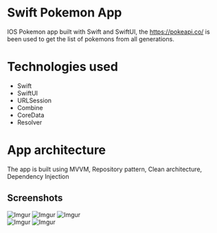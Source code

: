 
# Swift Pokemon App

IOS Pokemon app built with Swift and SwiftUI, the https://pokeapi.co/ is been used to get the list of pokemons from all generations.

# Technologies used
- Swift
- SwiftUI
- URLSession
- Combine
- CoreData
- Resolver

# App architecture

The app is built using MVVM, Repository pattern, Clean architecture, Dependency Injection

## Screenshots

![Imgur](https://i.imgur.com/MendyvIm.jpg)
![Imgur](https://i.imgur.com/y8TNniKm.jpg)
![Imgur](https://i.imgur.com/chRNNUCm.jpg)\
![Imgur](https://i.imgur.com/LUjPt7Fm.jpg)
![Imgur](https://i.imgur.com/5H02YNmm.jpg)
